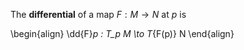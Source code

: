 The **differential** of a map $F: M \to N$ at $p$ is

\begin{align}
\dd{F}_p : T_p M \to T_{F(p)} N
\end{align}